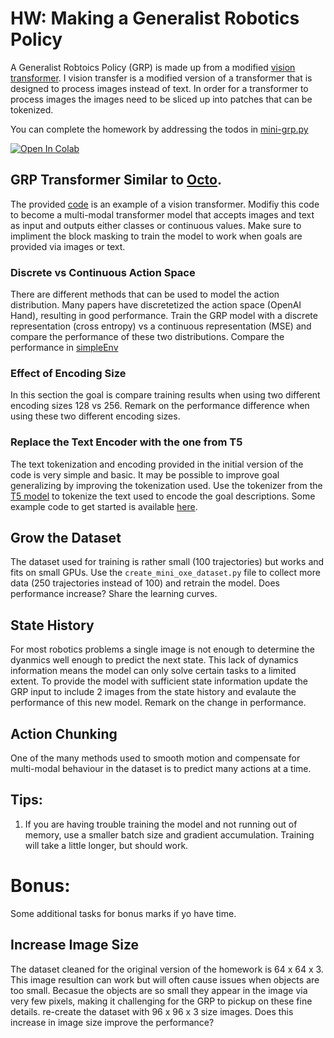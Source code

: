

# HW: Making a Generalist Robotics Policy

A Generalist Robtoics Policy (GRP) is made up from a modified [vision transformer](https://arxiv.org/abs/2010.11929). I vision transfer is a modified version of a transformer that is designed to process images instead of text. In order for a transformer to process images the images need to be sliced up into patches that can be tokenized.

You can complete the homework by addressing the todos in [mini-grp.py](mini-grp.py)

[![Open In Colab](https://colab.research.google.com/assets/colab-badge.svg)](https://githubtocolab.com/milarobotlearningcourse/robot_learning_2025/blob/main/hw2/mini-grp-learn.ipynb)

## GRP Transformer Similar to [Octo](https://octo-models.github.io/).

The provided [code](mini-grp.py) is an example of a vision transformer. Modifiy this code to become a multi-modal transformer model that accepts images and text as input and outputs either classes or continuous values. Make sure to impliment the block masking to train the model to work when goals are provided via images or text.

### Discrete vs Continuous Action Space

There are different methods that can be used to model the action distribution. Many papers have discretetized the action space (OpenAI Hand), resulting in good performance. Train the GRP model with a discrete representation (cross entropy) vs a continuous representation (MSE) and compare the performance of these two distributions. Compare the performance in [simpleEnv](https://simpler-env.github.io/)

### Effect of Encoding Size

In this section the goal is compare training results when using two different encoding sizes 128 vs 256. Remark on the performance difference when using these two different encoding sizes. 

### Replace the Text Encoder with the one from T5

The text tokenization and encoding provided in the initial version of the code is very simple and basic. It may be possible to improve goal generalizing by improving the tokenization used. Use the tokenizer from the [T5 model](https://jmlr.org/papers/v21/20-074.html) to tokenize the text used to encode the goal descriptions. Some example code to get started is available [here](https://huggingface.co/docs/transformers/en/model_doc/t5).


## Grow the Dataset

The dataset used for training is rather small (100 trajectories) but works and fits on small GPUs. Use the `create_mini_oxe_dataset.py` file to collect more data (250 trajectories instead of 100) and retrain the model. Does performance increase? Share the learning curves.

## State History

For most robotics problems a single image is not enough to determine the dyanmics well enough to predict the next state. This lack of dynamics information means the model can only solve certain tasks to a limited extent. To provide the model with sufficient state information update the GRP input to include 2 images from the state history and evalaute the performance of this new model. Remark on the change in performance.

## Action Chunking

One of the many methods used to smooth motion and compensate for multi-modal behaviour in the dataset is to predict many actions at a time. 

## Tips:

1. If you are having trouble training the model and not running out of memory, use a smaller batch size and gradient accumulation. Training will take a little longer, but should work.



# Bonus:

Some additional tasks for bonus marks if yo have time.

## Increase Image Size

The dataset cleaned for the original version of the homework is 64 x 64 x 3. This image resultion can work but will often cause issues when objects are too small. Becasue the objects are so small they appear in the image via very few pixels, making it challenging for the GRP to pickup on these fine details. re-create the dataset with 96 x 96 x 3 size images. Does this increase in image size improve the performance?